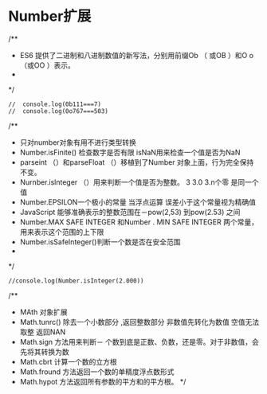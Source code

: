 # Number扩展
/**
 * ES6 提供了二进制和八进制数值的新写法，分别用前缀Ob （ 或OB ）和O o （或OO ）表示。
 * 
 */
```
//  console.log(0b111===7)
//  console.log(0o767===503)
```
 /**
  * 只对number对象有用不进行类型转换
  * Number.isFinite()  检查数字是否有限    isNaN用来检查一个值是否为NaN
  * parseint （）和parseFloat （）移植到了Number 对象上面，行为完全保持不变。
  * Nurnber.islnteger （）用来判断一个值是否为整数。 3 3.0 3.n个零 是同一个值
  * Number.EPSILON一个极小的常量 当浮点运算 误差小于这个常量视为精确值
  * JavaScript 能够准确表示的整数范围在－pow(2,53) 到pow(2.53) 之间
  * Number.MAX SAFE INTEGER 和Number . MIN SAFE INTEGER 两个常量，用来表示这个范围的上下限
  *  Number.isSafeInteger()判断一个数是否在安全范围
  *     
  */
```
//console.log(Number.isInteger(2.000))
```
/**
 * MAth 对象扩展
 * Math.tunrc() 除去一个小数部分  ,返回整数部分  非数值先转化为数值  空值无法取整 返回NAN
 * Math.sign 方法用来判断－ 个数到底是正数、负数，还是零。对于非数值，会先将其转换为数
 * Math.cbrt 计算一个数的立方根
 * Math.fround 方法返回一个数的单精度浮点数形式
 * Math.hypot 方法返回所有参数的平方和的平方根。
 */